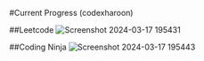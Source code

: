 #Current Progress (codexharoon)

##Leetcode
![Screenshot 2024-03-17 195431](https://github.com/codexharoon/DSA/assets/104395720/58461800-ae80-4e84-9b3d-aa6d44287b28)


##Coding Ninja
![Screenshot 2024-03-17 195443](https://github.com/codexharoon/DSA/assets/104395720/236b58ac-cd12-42bd-a24a-d0c0802f3e43)
